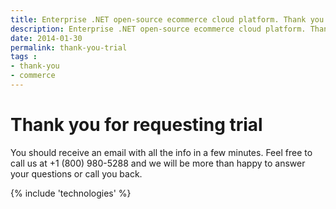 ```yaml
---
title: Enterprise .NET open-source ecommerce cloud platform. Thank you
description: Enterprise .NET open-source ecommerce cloud platform. Thank you
date: 2014-01-30
permalink: thank-you-trial
tags : 
- thank-you
- commerce
---
```

<div class="features">
	<div class="responsive">
		<h1 class="head-title">Thank you for requesting trial</h1>
		<p class="text">You should receive an email with all the info in a few minutes. Feel free to call us at +1 (800) 980-5288 and we will be more than happy to answer your questions or call you back.</p>
	</div>
</div>
{% include 'technologies' %}